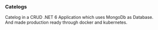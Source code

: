 ### Catelogs

Catelog in a CRUD .NET 6 Application which uses MongoDb as Database. And made production ready through docker and kubernetes.
